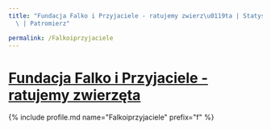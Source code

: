 ```yaml
---
title: "Fundacja Falko i Przyjaciele - ratujemy zwierz\u0119ta | Statystyki patronite.pl\
  \ | Patromierz"

permalink: /Falkoiprzyjaciele
---
```


# [Fundacja Falko i Przyjaciele - ratujemy zwierzęta](https://patronite.pl/Falkoiprzyjaciele)

{% include profile.md name="Falkoiprzyjaciele" prefix="f" %}
